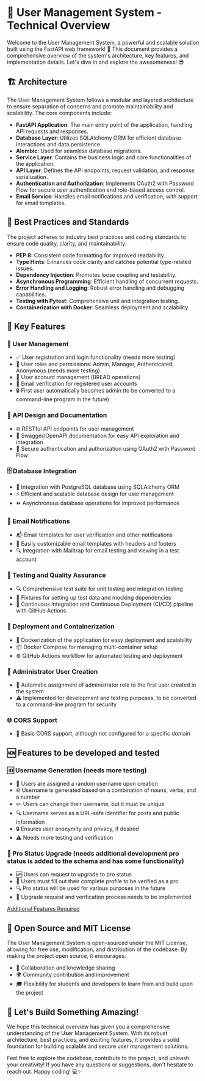 # 🚀 User Management System - Technical Overview

Welcome to the User Management System, a powerful and scalable solution built using the FastAPI web framework! 🌟 This document provides a comprehensive overview of the system's architecture, key features, and implementation details. Let's dive in and explore the awesomeness! 😎

## 🏗️ Architecture

The User Management System follows a modular and layered architecture to ensure separation of concerns and promote maintainability and scalability. The core components include:

- **FastAPI Application**: The main entry point of the application, handling API requests and responses.
- **Database Layer**: Utilizes SQLAlchemy ORM for efficient database interactions and data persistence.
- **Alembic**: Used for seamless database migrations.
- **Service Layer**: Contains the business logic and core functionalities of the application.
- **API Layer**: Defines the API endpoints, request validation, and response serialization.
- **Authentication and Authorization**: Implements OAuth2 with Password Flow for secure user authentication and role-based access control.
- **Email Service**: Handles email notifications and verification, with support for email templates.

## 💪 Best Practices and Standards

The project adheres to industry best practices and coding standards to ensure code quality, clarity, and maintainability:

- **PEP 8**: Consistent code formatting for improved readability.
- **Type Hints**: Enhances code clarity and catches potential type-related issues.
- **Dependency Injection**: Promotes loose coupling and testability.
- **Asynchronous Programming**: Efficient handling of concurrent requests.
- **Error Handling and Logging**: Robust error handling and debugging capabilities.
- **Testing with Pytest**: Comprehensive unit and integration testing.
- **Containerization with Docker**: Seamless deployment and scalability.

## 🌟 Key Features

### 👥 User Management

- ✅ User registration and login functionality (needs more testing)
- 🔑 User roles and permissions: Admin, Manager, Authenticated, Anonymous (needs more testing)
- 🍞 User account management (BREAD operations)
- 📧 Email verification for registered user accounts
- 🔒 First user automatically becomes admin (to be converted to a command-line program in the future)

### 📜 API Design and Documentation

- 🌐 RESTful API endpoints for user management
- 📝 Swagger/OpenAPI documentation for easy API exploration and integration
- 🔐 Secure authentication and authorization using OAuth2 with Password Flow

### 🗄️ Database Integration

- 🐘 Integration with PostgreSQL database using SQLAlchemy ORM
- ⚡ Efficient and scalable database design for user management
- ⏩ Asynchronous database operations for improved performance

### 📧 Email Notifications

- 📬 Email templates for user verification and other notifications
- 🎨 Easily customizable email templates with headers and footers
- 🔍 Integration with Mailtrap for email testing and viewing in a test account

### 🧪 Testing and Quality Assurance

- 🔍 Comprehensive test suite for unit testing and integration testing
- 🔧 Fixtures for setting up test data and mocking dependencies
- 🚀 Continuous Integration and Continuous Deployment (CI/CD) pipeline with GitHub Actions

### 🚀 Deployment and Containerization

- 🐳 Dockerization of the application for easy deployment and scalability
- 📦 Docker Compose for managing multi-container setup
- ⚙️ GitHub Actions workflow for automated testing and deployment

### 🔐 Administrator User Creation

- 🔑 Automatic assignment of administrator role to the first user created in the system
- ⚠️ Implemented for development and testing purposes, to be converted to a command-line program for security

### 🌐 CORS Support

- 🔀 Basic CORS support, although not configured for a specific domain

## 🆕 Features to be developed and tested

### 🆔 Username Generation (needs more testing)

- 🔀 Users are assigned a random username upon creation
- 🌐 Username is generated based on a combination of nouns, verbs, and a number
- ✏️ Users can change their username, but it must be unique
- 🔍 Username serves as a URL-safe identifier for posts and public information
- 🔒 Ensures user anonymity and privacy, if desired
- ⚠️ Needs more testing and verification

### 🌟 Pro Status Upgrade (needs additional development pro status is added to the schema and has some functionality)

- 🆙 Users can request to upgrade to pro status
- 📝 Users must fill out their complete profile to be verified as a pro
- 🔍 Pro status will be used for various purposes in the future
- 🔐 Upgrade request and verification process needs to be implemented

[Additional Features Required](features.md)

## 📜 Open Source and MIT License

The User Management System is open-sourced under the MIT License, allowing for free use, modification, and distribution of the codebase. By making the project open source, it encourages:

- 🤝 Collaboration and knowledge sharing
- 🌍 Community contribution and improvement
- 🎓 Flexibility for students and developers to learn from and build upon the project

## 🚀 Let's Build Something Amazing!

We hope this technical overview has given you a comprehensive understanding of the User Management System. With its robust architecture, best practices, and exciting features, it provides a solid foundation for building scalable and secure user management solutions.

Feel free to explore the codebase, contribute to the project, and unleash your creativity! If you have any questions or suggestions, don't hesitate to reach out. Happy coding! 💻✨